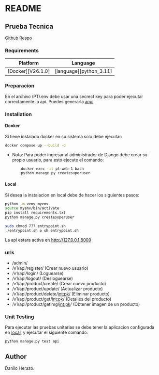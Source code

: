 # README
## Prueba Tecnica 
Github [Respo](https://github.com/RangerOverhaul/DjangoSimpleApp)
### Requirements
|     Platform      |        Language         |
|:-----------------:|:-----------------------:|
| [Docker][V26.1.0] | [language][python_3.11] |


### Preparacion
En el archivo /PT/.env debe usar una secrect key para poder ejecutar correctamente la api.
Puedes generarla [aqui](https://djecrety.ir/)
### Installation
#### Dcoker
Si tiene instalado docker en su sistema solo debe ejecutar:
~~~ bash
docker compose up --build -d
~~~
- Nota: Para poder ingresar al administrador de Django debe crear su propio usuario, para esto ejecute el comando:
    ~~~ bash
        docker exec -it pt-web-1 bash
        python manage.py createsuperuser
    ~~~  
#### Local
Si desea la instalacion en local debe de hacer los siguientes pasos:
~~~ bash
python -m venv myenv
source myenv/bin/activate
pip install requirements.txt
python manage.py createsuperuser

sudo chmod 777 entrypoint.sh
./entrypoint.sh o sh entrypoint.sh
~~~

La api estara activa en http://127.0.0.1:8000

### urls
- /admin/
- /v1/api/register/ (Crear nuevo usuario)
- /v1/api/login/ (Loguearse)
- /v1/api/logout/ (Desloguearse)
- /v1/api/product/create/ (Crear nuevo producto)
- /v1/api/product/update/ (Actualizar producto)
- /v1/api/product/delete/<int:pk>/ (Eliminar producto)
- /v1/api/product/get/<int:pk>/ (Detalles del producto)
- /v1/api/product/getimg/<int:pk>/ (Obtener imagen de un producto)

### Unit Testing
Para ejecutar las pruebas unitarias se debe tener la aplicacion configurada en [local](#Local), y ejecutar el siguiente comando:
~~~ bash
python manage.py test api
~~~  

## Author
Danilo Herazo.
